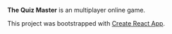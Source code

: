 **The Quiz Master** is an multiplayer online game.

This project was bootstrapped with [Create React App](https://github.com/facebook/create-react-app).
